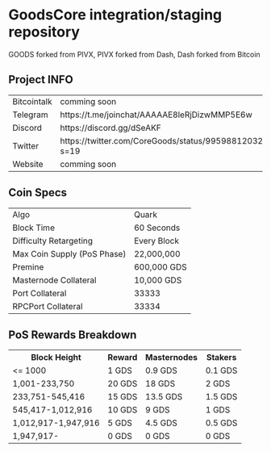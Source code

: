 GoodsCore integration/staging repository
=====================================
GOODS forked from PIVX, PIVX forked from Dash, Dash forked from Bitcoin
## Project INFO ##

<table>
<tr><td>Bitcointalk</td><td>comming soon</td></tr>
<tr><td>Telegram</td><td>https://t.me/joinchat/AAAAAE8leRjDizwMMP5E6w</td></tr>
<tr><td>Discord</td><td>https://discord.gg/dSeAKF</td></tr>
<tr><td>Twitter</td><td>https://twitter.com/CoreGoods/status/995988120326717442?s=19</td></tr>
<tr><td>Website</td><td>comming soon</td></tr>
</table>

## Coin Specs ##
<table>
<tr><td>Algo</td><td>Quark</td></tr>
<tr><td>Block Time</td><td>60 Seconds</td></tr>
<tr><td>Difficulty Retargeting</td><td>Every Block</td></tr>
<tr><td>Max Coin Supply (PoS Phase)</td><td>22,000,000</td></tr>
<tr><td>Premine</td><td>600,000 GDS</td></tr>
<tr><td>Masternode Collateral</td><td>10,000 GDS</td></tr>
<tr><td>Port Collateral</td><td>33333</td></tr>
<tr><td>RPCPort Collateral</td><td>33334</td></tr>
</table>

## PoS Rewards Breakdown ##

<table>
<th>Block Height</th><th>Reward</th><th>Masternodes</th><th>Stakers</th>
<tr><td><= 1000</td><td>1 GDS</td><td>0.9 GDS</td><td>0.1 GDS</td></tr>
<tr><td>1,001-233,750</td><td>20 GDS</td><td>18 GDS</td><td>2 GDS</td></tr>
<tr><td>233,751-545,416</td><td>15 GDS</td><td>13.5 GDS</td><td>1.5 GDS</td></tr>
<tr><td>545,417-1,012,916</td><td>10 GDS</td><td>9 GDS</td><td>1 GDS</td></tr>
<tr><td>1,012,917-1,947,916</td><td>5 GDS</td><td>4.5 GDS</td><td>0.5 GDS</td></tr>
<tr><td>1,947,917- </td><td>0 GDS</td><td>0 GDS</td><td>0 GDS</td></tr>
</table>
